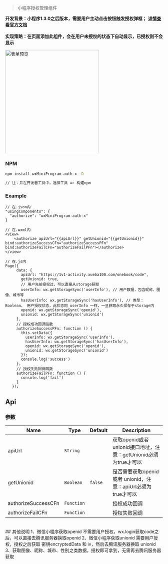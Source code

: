 > 小程序授权管理组件

**开发背景：小程序1.3.0之后版本，需要用户主动点击按钮触发授权弹框；**
**<a href="https://developers.weixin.qq.com/miniprogram/dev/component/button.html">详情查看官方文档</a>**
<br/><br/>
**实现策略：在页面添加此组件，会在用户未授权的状态下自动显示，已授权则不会显示**

<img src="http://wenba-ooo-qiniu.xueba100.com/89e4c1ca6d7ff26f3b9932b93dde62aa.png" alt="表单预览" width="300" height="330">


### NPM

``` bash
npm install wxMiniProgram-auth-x -D

// 注：并在开发者工具中，选择工具 => 构建npm
```
### Example

```
// 在.json内
"usingComponents": {
  "authorize": "wxMiniProgram-auth-x"
}

// 在.wxml内
<view>
    <authorize apiUrl="{{apiUrl}}" getUnionid="{{getUnionid}}" bind:authorizeSuccessCFn="authorizeSuccessPFn" bind:authorizeFailCFn="authorizeFailPFn"></authorize>
</view>

// 在.js内
Page({
     data: {
       apiUrl: "https://1v1-activity.xueba100.com/onebook/code",
       getUnionid: true,
       // 用户先前授权过，可以直接从storage获取
       userInfo: wx.getStorageSync('userInfo'), // 用户数据，包含昵称、图像、城市等
       hasUserInfo: wx.getStorageSync('hasUserInfo'), // 类型：Boolean， 用户授权状态，此状态同 userInfo 一样，一旦获取永久保存于storage内
       openid: wx.getStorageSync('openid'),
       unionid: wx.getStorageSync('unionid')
     },
     // 授权成功回调函数
     authorizeSuccessPFn: function () {
       this.setData({
         userInfo: wx.getStorageSync('userInfo'),
         hasUserInfo: wx.getStorageSync('hasUserInfo'),
         openid: wx.getStorageSync('openid'),
         unionid: wx.getStorageSync('unionid')
       });
       console.log('success')
     },
     // 授权失败回调函数
     authorizeFailPFn: function () {
       console.log('fail')
     }
   });
```

## Api
### 参数
| Name                        | Type        | Default      | Description                      |
|-----------------------------|-------------|--------------|--------------------------------------------------------------------|
| apiUrl                      | `String`    |              | 获取openid或者unionid接口地址，注意：getUnionid必须为true才可以          |
| getUnionid                  | `Boolean`   | `false`      | 是否需要获取openid 或者 unionid，注意：apiUrl必须为true才可以             |
| authorizeSuccessCFn         | `Function`  |              | 授权成功回调                      |
| authorizeFailCFn            | `Function`  |              | 授权失败回调                      |
</br>
## 其他说明
1、微信小程序获取openid 不需要用户授权，wx.login获取code之后，可以直接去腾讯服务器换取openid
2、微信小程序获取unionid 需要用户授权，授权之后获取 密钥encryptedData 和 iv，然后去腾讯服务器换取 unionid
3、获取图像、昵称、城市、性别之类数据，授权即可拿到，无需再去腾讯服务器获取
